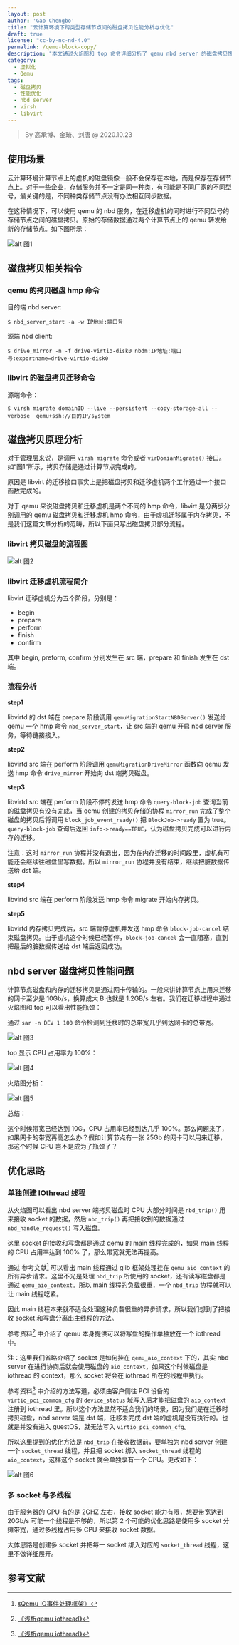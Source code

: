 ```yaml
---
layout: post
author: 'Gao Chengbo'
title: "云计算环境下跨类型存储节点间的磁盘拷贝性能分析与优化"
draft: true
license: "cc-by-nc-nd-4.0"
permalink: /qemu-block-copy/
description: "本文通过火焰图和 top 命令详细分析了 qemu nbd server 的磁盘拷贝性能问题，并提出了两种优化方案。"
category:
  - 虚拟化
  - Qemu
tags:
  - 磁盘拷贝
  - 性能优化
  - nbd server
  - virsh
  - libvirt
---
```


>
> By 高承博、金琦、刘唐 @ 2020.10.23
>

## 使用场景

云计算环境计算节点上的虚机的磁盘镜像一般不会保存在本地，而是保存在存储节点上。对于一些企业，存储服务并不一定是同一种类，有可能是不同厂家的不同型号，最关键的是，不同种类存储节点没有办法相互同步数据。

在这种情况下，可以使用 qemu 的 nbd 服务，在迁移虚机的同时进行不同型号的存储节点之间的磁盘拷贝。原始的存储数据通过两个计算节点上的 qemu 转发给新的存储节点。如下图所示：

![alt 图1](/wp-content/uploads/2020/10/libvirt/graph1.png)

## 磁盘拷贝相关指令

### qemu 的拷贝磁盘 hmp 命令

目的端 nbd server:

    $ nbd_server_start -a -w IP地址:端口号

源端 nbd client:

    $ drive_mirror -n -f drive-virtio-disk0 nbdm:IP地址:端口号:exportname=drive-virtio-disk0

### libvirt 的磁盘拷贝迁移命令

源端命令：

    $ virsh migrate domainID --live --persistent --copy-storage-all --verbose  qemu+ssh://目的IP/system

## 磁盘拷贝原理分析

对于管理层来说，是调用 `virsh migrate` 命令或者 `virDomianMigrate()` 接口。如“图1”所示，拷贝存储是通过计算节点完成的。

原因是 libvirt 的迁移接口事实上是把磁盘拷贝和迁移虚机两个工作通过一个接口函数完成的。

对于 qemu 来说磁盘拷贝和迁移虚机是两个不同的 hmp 命令，libvirt 是分两步分别调用的 qemu 磁盘拷贝和迁移虚机 hmp 命令，由于虚机迁移属于内存拷贝，不是我们这篇文章分析的范畴，所以下面只写出磁盘拷贝部分流程。

### libvirt 拷贝磁盘的流程图

![alt 图2](/wp-content/uploads/2020/10/libvirt/graph2.png)

### libvirt 迁移虚机流程简介

libvirt 迁移虚机分为五个阶段，分别是：

* begin
* prepare
* perform
* finish
* confirm

其中 begin, preform, confirm 分别发生在 src 端，prepare 和 finish 发生在 dst 端。

### 流程分析

**step1**

libvirtd 的 dst 端在 prepare 阶段调用 `qemuMigrationStartNBDServer()` 发送给 qemu 一个 hmp 命令 `nbd_server_start`，让 src 端的 qemu 开启 nbd server 服务，等待链接接入。

**step2**

libvirtd src 端在 perform 阶段调用 `qemuMigrationDriveMirror` 函数向 qemu 发送 hmp 命令 `drive_mirror` 开始向 dst 端拷贝磁盘。

**step3**

libvirtd src 端在 perform 阶段不停的发送 hmp 命令 `query-block-job` 查询当前的磁盘拷贝有没有完成，当 qemu 创建的拷贝存储的协程 `mirror_run` 完成了整个磁盘的拷贝后将调用 `block_job_event_ready()` 把 `BlockJob->ready` 置为 true。`query-block-job` 查询后返回 `info->ready==TRUE`，认为磁盘拷贝完成可以进行内存的迁移。

注意：这时 `mirror_run` 协程并没有退出，因为在内存迁移的时间段里，虚机有可能还会继续往磁盘里写数据。所以 `mirror_run` 协程并没有结束，继续把脏数据传送给 dst 端。

**step4**

libvirtd src 端在 perform 阶段发送 hmp 命令 migrate 开始内存拷贝。

**step5**

libvirtd 内存拷贝完成后，src 端暂停虚机并发送 hmp 命令 `block-job-cancel` 结束磁盘拷贝。由于虚机这个时候已经暂停，`block-job-cancel` 会一直阻塞，直到把最后的脏数据传送给 dst 端后返回成功。

## nbd server 磁盘拷贝性能问题

计算节点磁盘和内存的迁移拷贝是通过网卡传输的。一般来讲计算节点上用来迁移的网卡至少是 10Gb/s，换算成大 B 也就是 1.2GB/s 左右。我们在迁移过程中通过火焰图和 top 可以看出性能瓶颈：

通过 `sar -n DEV 1 100` 命令检测到迁移时的总带宽几乎到达网卡的总带宽。

![alt 图3](/wp-content/uploads/2020/10/libvirt/graph3.png)

top 显示 CPU 占用率为 100%：

![alt 图4](/wp-content/uploads/2020/10/libvirt/graph4.png)

火焰图分析：

![alt 图5](/wp-content/uploads/2020/10/libvirt/graph5.png)

总结：

这个时候带宽已经达到 10G，CPU 占用率已经到达几乎 100%。那么问题来了，如果网卡的带宽再高怎么办？假如计算节点有一张 25Gb 的网卡可以用来迁移，那这个时候 CPU 岂不是成为了瓶颈了？

## 优化思路

### 单独创建 IOthread 线程

从火焰图可以看出 nbd server 端拷贝磁盘时 CPU 大部分时间是 `nbd_trip()` 用来接收 socket 的数据，然后 `nbd_trip()` 再把接收到的数据通过 `nbd_handle_request()` 写入磁盘。

这里 socket 的接收和写盘都是通过 qemu 的 main 线程完成的，如果 main 线程的 CPU 占用率达到 100% 了，那么带宽就无法再提高。

通过 参考文献[^1] 可以看出 main 线程通过 glib 框架处理挂在 `qemu_aio_context` 的所有异步请求。这里不光是处理 `nbd_trip` 所使用的 socket，还有读写磁盘都是通过 `qemu_aio_context`。所以 main 线程的负载很重，一个 `nbd_trip` 协程就可以让 main 线程吃紧。

因此 main 线程本来就不适合处理这种负载很重的异步请求，所以我们想到了把接收 socket 和写盘分离出主线程的方法。

参考资料[^2] 中介绍了 qemu 本身提供可以将写盘的操作单独放在一个 iothread 中。

**注**：这里我们省略介绍了 socket 是如何挂在 `qemu_aio_context` 下的，其实 nbd server 在进行协商后就会使用磁盘的 `aio_context`，如果这个时候磁盘是 iothread 的 context，那么 socket 将会在 iothread 所在的线程中执行。

参考资料[^2] 中介绍的方法写道，必须由客户侧往 PCI 设备的 `virtio_pci_common_cfg` 的 `device_status` 域写入后才能把磁盘的 `aio_context` 注册到 iothread 里。所以这个方法显然不适合我们的场景，因为我们是在迁移时拷贝磁盘，nbd server 端是 dst 端，迁移未完成 dst 端的虚机是没有执行的。也就是并没有进入 guestOS，就无法写入 `virtio_pci_common_cfg`。

所以这里提到的优化方法是 `nbd_trip` 在接收数据前，要单独为 nbd server 创建一个 `socket_thread` 线程，并且把 socket 绑入 `socket_thread` 线程的 `aio_context`，这样这个 socket 就会单独享有一个 CPU。更改如下：

![alt 图6](/wp-content/uploads/2020/10/libvirt/graph6.png)

### 多 socket 与多线程

由于服务器的 CPU 有的是 2GHZ 左右，接收 socket 能力有限，想要带宽达到 20Gb/s 可能一个线程是不够的，所以第 2 个可能的优化思路是使用多 socket 分摊带宽，通过多线程占用多 CPU 来接收 socket 数据。

大体思路是创建多 socket 并把每一 socket 绑入对应的 `socket_thread` 线程，这里不做详细展开。

## 参考文献

[^1]:[《Qemu IO事件处理框架》](https://www.cnblogs.com/ck1020/p/8782032.html)

[^2]:[《浅析qemu iothread》](https://blog.csdn.net/huang987246510/article/details/93912197#EventNotifier_133)
